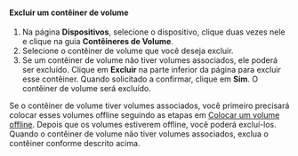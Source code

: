 <!--author=SharS last changed: 9/16/15-->

#### <a name="to-delete-a-volume-container"></a>Excluir um contêiner de volume
1. Na página **Dispositivos**, selecione o dispositivo, clique duas vezes nele e clique na guia **Contêineres de Volume**.
2. Selecione o contêiner de volume que você deseja excluir.
3. Se um contêiner de volume não tiver volumes associados, ele poderá ser excluído. Clique em **Excluir** na parte inferior da página para excluir esse contêiner. Quando solicitado a confirmar, clique em **Sim**. O contêiner de volume será excluído.

Se o contêiner de volume tiver volumes associados, você primeiro precisará colocar esses volumes offline seguindo as etapas em [Colocar um volume offline](../articles/storsimple/storsimple-manage-volumes.md#take-a-volume-offline). Depois que os volumes estiverem offline, você poderá excluí-los. Quando o contêiner de volume não tiver volumes associados, exclua o contêiner conforme descrito acima.

